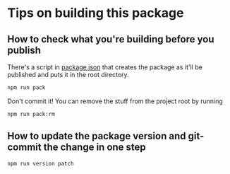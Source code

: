 # Tips on building this package

## How to check what you're building before you publish

There's a script in [package.json](../package.json) that creates the package as it'll be published and puts it in the root directory.

```bash
npm run pack
```

Don't commit it! You can remove the stuff from the project root by running

```bash
npm run pack:rm
```

## How to update the package version and git-commit the change in one step

```bash
npm run version patch
```
